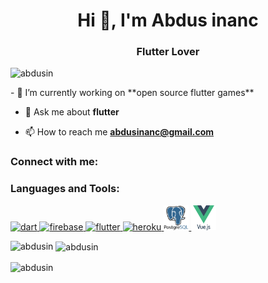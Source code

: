 <h1 align="center">Hi 👋, I'm Abdus inanc</h1>
<h3 align="center">Flutter Lover</h3>

<p align="left"> <img src="https://komarev.com/ghpvc/?username=abdusin&label=Profile%20views&color=0e75b6&style=flat" alt="abdusin" /> </p>
<!--
 <p align="left"> <a href="https://github.com/ryo-ma/github-profile-trophy"><img src="https://github-profile-trophy.vercel.app/?username=abdusin" alt="abdusin" /></a> </p>
--!>
- 🔭 I’m currently working on **open source flutter games**

- 💬 Ask me about **flutter**

- 📫 How to reach me **abdusinanc@gmail.com**

<h3 align="left">Connect with me:</h3>
<p align="left">
</p>

<h3 align="left">Languages and Tools:</h3>
<p align="left"> <a href="https://dart.dev" target="_blank" rel="noreferrer"> <img src="https://www.vectorlogo.zone/logos/dartlang/dartlang-icon.svg" alt="dart" width="40" height="40"/> </a> <a href="https://firebase.google.com/" target="_blank" rel="noreferrer"> <img src="https://www.vectorlogo.zone/logos/firebase/firebase-icon.svg" alt="firebase" width="40" height="40"/> </a> <a href="https://flutter.dev" target="_blank" rel="noreferrer"> <img src="https://www.vectorlogo.zone/logos/flutterio/flutterio-icon.svg" alt="flutter" width="40" height="40"/> </a> <a href="https://heroku.com" target="_blank" rel="noreferrer"> <img src="https://www.vectorlogo.zone/logos/heroku/heroku-icon.svg" alt="heroku" width="40" height="40"/> </a> <a href="https://www.postgresql.org" target="_blank" rel="noreferrer"> <img src="https://raw.githubusercontent.com/devicons/devicon/master/icons/postgresql/postgresql-original-wordmark.svg" alt="postgresql" width="40" height="40"/> </a> <a href="https://vuejs.org/" target="_blank" rel="noreferrer"> <img src="https://raw.githubusercontent.com/devicons/devicon/master/icons/vuejs/vuejs-original-wordmark.svg" alt="vuejs" width="40" height="40"/> </a> </p>

<p><img align="left" src="https://github-readme-stats.vercel.app/api/top-langs?username=abdusin&show_icons=true&locale=en&layout=compact" alt="abdusin" /></p>

<p>&nbsp;<img align="center" src="https://github-readme-stats.vercel.app/api?username=abdusin&show_icons=true&locale=en" alt="abdusin" /></p>

<p><img align="center" src="https://github-readme-streak-stats.herokuapp.com/?user=abdusin&" alt="abdusin" /></p>
